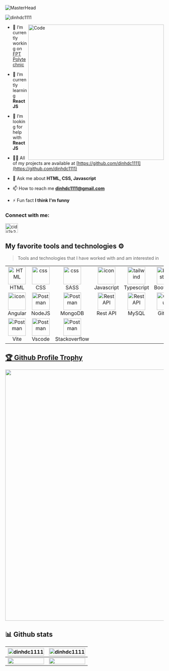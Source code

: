 ![MasterHead](https://res.cloudinary.com/do9rcgv5s/image/upload/v1693832857/pmivhndh66bcwakoxb0w.jpg)
<!-- Copy đấm cho trận ý -->
<!-- Banner old CiDii: url - https://i.pinimg.com/originals/99/8e/05/998e055aba57c24138220937cc5166ab.gif -->
<p align="left"> <img src="https://komarev.com/ghpvc/?username=dinhdc1111&label=Profile%20views&color=0e75b6&style=flat" alt="dinhdc1111" /></p>
<img align="right" alt="Code" width="431" src="https://res.cloudinary.com/do9rcgv5s/image/upload/v1693796898/od38aqxofnx2bamqji7c.png">

-   🔭 I’m currently working on [FPT Polytechnic](https://caodang.fpt.edu.vn/)

-   🌱 I’m currently learning **ReactJS**

-   🤝 I’m looking for help with **ReactJS**

-   👨‍💻 All of my projects are available at [https://github.com/dinhdc1111](https://github.com/dinhdc1111)

-   💬 Ask me about **HTML, CSS, Javascript**

-   📫 How to reach me **dinhdc1111@gmail.com**

-   ⚡ Fun fact **I think I'm funny**

<h3 align="left">Connect with me:</h3>
<p align="left">
<a href="https://fb.com/cidii2k2" target="_blank"><img align="center" src="https://raw.githubusercontent.com/rahuldkjain/github-profile-readme-generator/master/src/images/icons/Social/facebook.svg" alt="cidii2k2" height="30" width="40" /></a>
</p>

## My favorite tools and technologies ⚙️
> Tools and technologies that I have worked with and am interested in
<table>
  <tr>
    <td align="center"  width="96">
        <img src="https://skillicons.dev/icons?i=html" width="56" height="56" alt="HTML" />
      <br>HTML
    </td>
    <td align="center" width="96">
        <img src="https://skillicons.dev/icons?i=css" width="56" height="56" alt="css" />
      <br>CSS
    </td>
    <td align="center" width="96">
        <img src="https://skillicons.dev/icons?i=sass" width="56" height="56" alt="css" />
      <br>SASS
    </td>
    <td align="center" width="96">
        <img src="https://techstack-generator.vercel.app/js-icon.svg" alt="icon" width="56" height="56" />
      <br>Javascript
    </td>
    <td align="center" width="96">
        <img src="https://skillicons.dev/icons?i=ts" width="56" height="56" alt="tailwind" />
      <br>Typescript
    </td>
    <td align="center"  width="96">
        <img src="https://skillicons.dev/icons?i=bootstrap" width="56" height="56" alt="bootstrap" />
      <br>Bootstrap
    </td>
    <td align="center" width="96">
        <img src="https://skillicons.dev/icons?i=tailwind" width="56" height="56" alt="tailwind" />
      <br>Tailwind
    </td>
    <td align="center" width="96">
        <img src="https://www.vectorlogo.zone/logos/reactjs/reactjs-icon.svg" alt="icon" width="56" height="56" />
      <br>ReactJS
    </td>
    <td align="center" width="96">
        <img src="https://skillicons.dev/icons?i=redux" alt="icon" width="56" height="56" />
      <br>Redux
    </td>
  </tr>
  <tr>
    </td>
       <td align="center" width="96">
        <img src="https://skillicons.dev/icons?i=angular" alt="icon" width="56" height="56" />
      <br>Angular
    </td>
  <td align="center" width="96">
        <img src="https://skillicons.dev/icons?i=nodejs" width="56" height="56" alt="Postman" />
      <br>NodeJS
    </td>
  <td align="center" width="96">
        <img src="https://skillicons.dev/icons?i=mongodb" width="56" height="56" alt="Postman" />
      <br>MongoDB
    </td>
          <td align="center" width="96">
        <img src="https://techstack-generator.vercel.app/restapi-icon.svg" width="56" height="56" alt="Rest API" />
      <br>Rest API
    </td>
  <td align="center" width="96">
        <img src="https://skillicons.dev/icons?i=mysql" width="56" height="56" alt="Rest API" />
      <br>MySQL
    </td>
  <td align="center" width="96">
        <img src="https://skillicons.dev/icons?i=github" width="56" height="56" alt="GitHub" />
      <br>Github
    </td>
    <td align="center" width="96">
        <img src="https://skillicons.dev/icons?i=git" width="56" height="56" alt="Git" />
      <br>Git
    </td>
    <td align="center"  width="96">
        <img src="https://skillicons.dev/icons?i=gitlab" width="56" height="56" alt="GitLab" />
      <br>GitLab
    </td>
    <td align="center" width="96">
        <img src="https://skillicons.dev/icons?i=postman" width="56" height="56" alt="Postman" />
      <br>Postman
    </td>
  </tr>
 <tr>
    <td align="center" width="96">
        <img src="https://skillicons.dev/icons?i=vite" width="56" height="56" alt="Postman" />
      <br>Vite
    </td>
    <td align="center" width="96">
        <img src="https://skillicons.dev/icons?i=vscode" width="56" height="56" alt="Postman" />
      <br>Vscode
    </td>
   <td align="center" width="96">
        <img src="https://skillicons.dev/icons?i=stackoverflow" width="56" height="56" alt="Postman" />
      <br>Stackoverflow
    </td>
 </tr>
</table>
<a href="https://github.com/ryo-ma/github-profile-trophy"><h2>🏆 Github Profile Trophy</h2></a>
<a href="https://github.com/ryo-ma/github-profile-trophy">
  <img width=800 src="https://github-profile-trophy.vercel.app/?username=ryo-ma&column=8&theme=gruvbox&no-frame=true"/>
</a>

## 📊 Github stats

<div> 
<div align="center">
  
  | <a href="https://github.com/dinhdc1111/github-readme-stats" target="_blank" align="center"><img width="100%" height="100%" src="https://github-readme-stats.vercel.app/api?username=dinhdc1111&show_icons=true&show=reviews,discussions_started,discussions_answered&show_owner=true&include_all_commits=true&hide_border=true&title_color=ff6e96&theme=radical" height="165" alt="dinhdc1111"></a> | <a href="https://github.com/dinhdc1111/github-readme-stats" target="_blank" align="center"><img width="100%" height="100%" src="https://github-readme-stats.vercel.app/api/top-langs?username=dinhdc1111&theme=radical&hide_border=true" alt="dinhdc1111" /></a> |
  |---|---|
  | <a href="https://github.com/dinhdc1111/github-readme-stats" target="_blank" align="center"><img width="100%" height="100%" src="https://github-profile-summary-cards.vercel.app/api/cards/profile-details?username=dinhdc1111&theme=radical" /></a> |  <a href="https://github.com/vn7n24fzkq/github-profile-summary-cards" target="_blank" align="center"><img width="100%" height="100%" src= "https://github-profile-summary-cards.vercel.app/api/cards/productive-time?username=dinhdc1111&theme=radical&utcOffset=8"></a> |
</div>
</div>
